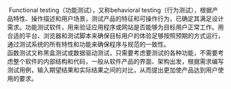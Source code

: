 ​		Functional testing（功能测试），又称behavioral testing（行为测试），根据产品特性、操作描述和用户场景，测试产品的特征和可操作行为，已确定其满足设计需求。功能测试软件，用来验证应用程序或网站是否能够为目标用户正常工作。用合适的平台、浏览器和测试脚本来确保目标用户的体验足够按照预期的方式运行，通过测试系统的所有特性和功能来确保程序与规范的一致性。
​		
  函数测试又称黑盒测试或数据驱动测试，只需要考虑要测试的各种功能，不需要考虑整个软件的内部结构和代码，一般从软件产品的界面、架构出发，根据需求编写测试用例，输入期望结果和实际结果之间的对比，从而提出更加使产品达到用户使用的要求。
